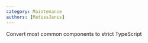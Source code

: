 ```yaml
---
category: Maintenance
authors: [MatissJanis]
---
```


Convert most common components to strict TypeScript
